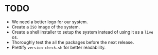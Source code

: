 # TODO

- We need a better logo for our system.
- Create a `ISO` image of the system.
- Create a shell installer to setup the system instead of using it as a `live` os.
- Thoroughly test the all the packages before the next release.
- Prettify `version-check.sh` for better readability.